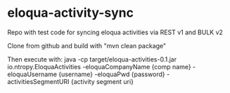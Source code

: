 eloqua-activity-sync
====================

Repo with test code for syncing eloqua activities via REST v1 and BULK v2

Clone from github and build with "mvn clean package"

Then execute with:
java -cp target/eloqua-activities-0.1.jar io.ntropy.EloquaActivities -eloquaCompanyName {comp name} -eloquaUsername {username} -eloquaPwd {password} -activitiesSegmentURI {activity segment uri}
